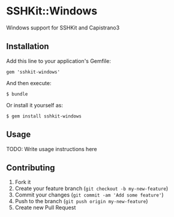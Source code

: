 # SSHKit::Windows

Windows support for SSHKit and Capistrano3

## Installation

Add this line to your application's Gemfile:

    gem 'sshkit-windows'

And then execute:

    $ bundle

Or install it yourself as:

    $ gem install sshkit-windows

## Usage

TODO: Write usage instructions here

## Contributing

1. Fork it
2. Create your feature branch (`git checkout -b my-new-feature`)
3. Commit your changes (`git commit -am 'Add some feature'`)
4. Push to the branch (`git push origin my-new-feature`)
5. Create new Pull Request
